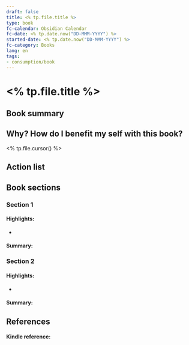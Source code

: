 ```yaml
---
draft: false
title: <% tp.file.title %>
type: book
fc-calendar: Obsidian Calendar
fc-date: <% tp.date.now("DD-MMM-YYYY") %>
started-date: <% tp.date.now("DD-MMM-YYYY") %>
fc-category: Books
lang: en
tags:
- consumption/book
---
```



# <% tp.file.title %>

  
## Book summary


## Why? How do I benefit my self with this book?

<% tp.file.cursor() %>

## Action list


## Book sections


### Section 1
#### Highlights:
- 

#### Summary:


### Section 2
#### Highlights:
- 

#### Summary:




## References

#### Kindle reference:  